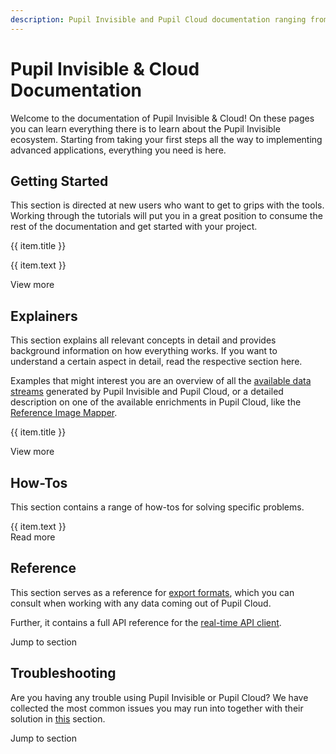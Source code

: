 ```yaml
---
description: Pupil Invisible and Pupil Cloud documentation ranging from getting started guides, to explanations of advanced concepts, how-to guides, and references on export formats and APIs.
---
```

# Pupil Invisible & Cloud Documentation
Welcome to the documentation of Pupil Invisible & Cloud! On these pages you can learn everything there is to learn about the Pupil Invisible ecosystem. Starting from taking your first steps all the way to implementing advanced applications, everything you need is here.

## Getting Started
This section is directed at new users who want to get to grips with the tools. Working through the tutorials will put you in a great position to consume the rest of the documentation and get started with your project.

<div>
  <div class="grid grid-cols-1 sm-grid-cols-2 md-grid-cols-3 lg-grid-cols-2 xl-grid-cols-3 gap-8">
    <div v-for="(item,index) in gettingStarted">
      <v-img class="rounded" style="margin-bottom:32px;" :src="require(`../media/invisible/overview-${index + 1}.jpg`)"></v-img>
      <p class="caption--1 font-weight-bold pb-3">{{ item.title }}</p>
      <p class="caption--1">
        {{ item.text }}
      </p>
    </div>
  </div>
</div>

<router-link class="underline" to="/invisible/getting-started/first-recording">View more</router-link>

<v-divider />

## Explainers
This section explains all relevant concepts in detail and provides background information on how everything works. If you want to understand a certain aspect in detail, read the respective section here.

Examples that might interest you are an overview of all the [available data streams](/invisible/explainers/data-streams) generated by Pupil Invisible and Pupil Cloud, or a detailed description on one of the available enrichments in Pupil Cloud, like the [Reference Image Mapper](/invisible/explainers/enrichments/#reference-image-mapper).

<div class="pb-4">
  <v-btn
    v-for="(item,index) in explainers"
    :key="index"
    outline
    round
    color="primary"
    :to="item.link"
    style="font-weight:normal;border-color"
  >
    {{ item.title }}
  </v-btn>
</div>

<router-link class="underline" to="/invisible/explainers/basic-concepts/">View more</router-link>

<v-divider />

## How-Tos
This section contains a range of how-tos for solving specific problems.

<div class="howto-container">
  <v-expansion-panel v-model="panel">
    <v-expansion-panel-content
      v-for="(item, index) in panelContent"
      :key="index"
      hide-actions
    >
      <template v-slot:header>
        <div class="flex">
          <div style="width:16px;margin-right:8px">{{ panel == index ? '-' : '+' }}</div>
          <span>{{ item.title }}</span>
        </div>
      </template>
      <v-card>
        <v-card-text class="pt-0 pl-5">
          <div class="pb-2">
            {{ item.text }}
          </div>
          <router-link class="underline" :to="item.link">Read more</router-link>
        </v-card-text>
      </v-card>
    </v-expansion-panel-content>
  </v-expansion-panel>
</div>

<v-divider />

## Reference
This section serves as a reference for [export formats](/invisible/reference/export-formats), which you can consult when working with any data coming out of Pupil Cloud.

Further, it contains a full API reference for the [real-time API client](https://pupil-labs-realtime-api.readthedocs.io/en/latest/api/index.html).

<router-link class="underline" to="/invisible/reference/export-formats">Jump to section</router-link>

<v-divider />

## Troubleshooting
Are you having any trouble using Pupil Invisible or Pupil Cloud? We have collected the most common issues you may run into together with their solution in [this](/invisible/troubleshooting) section.

<router-link class="underline" to="/invisible/troubleshooting">Jump to section</router-link>

<script>
export default {
  data() {
    return {
      panel: null,
      gettingStarted: [
        {
          title: "Make Your First Recording",
          text: "Lorem ipsum dolor sit amet, consectetur adipiscing elit. Aliquam vitae arcu et orci scelerisque malesuada. Vivamus a velit enim. Phasellus blandit, mi vel consectetur imperdiet, ex ligula porta enim, elementum interdum augue nibh non risus.",
        },
        {
          title: "Understand The Ecosystem",
          text: "Lorem ipsum dolor sit amet, consectetur adipiscing elit. Aliquam vitae arcu et orci scelerisque malesuada. Vivamus a velit enim. Phasellus blandit, mi vel consectetur imperdiet, ex ligula porta enim, elementum interdum augue nibh non risus.",
        },
        {
          title: "Analyse Recordings in Pupil Cloud",
          text: "Lorem ipsum dolor sit amet, consectetur adipiscing elit. Aliquam vitae arcu et orci scelerisque malesuada. Vivamus a velit enim. Phasellus blandit, mi vel consectetur imperdiet, ex ligula porta enim, elementum interdum augue nibh non risus.",
        }
      ],
      panelContent: [
        {
          title: "Introduction to the Real-Time API",
          text: "Lorem ipsum dolor sit amet, consectetur adipiscing elit, sed do eiusmod tempor incididunt ut labore et dolore magna aliqua. Ut enim ad minim veniam, quis nostrud exercitation ullamco laboris nisi ut aliquip ex ea commodo consequat.",
          link: "/invisible/how-tos/integrate-with-the-real-time-api/introduction/",
        },
        {
          title: "Monitor your Data Collection in Real-Time",
          text: "Lorem ipsum dolor sit amet, consectetur adipiscing elit, sed do eiusmod tempor incididunt ut labore et dolore magna aliqua. Ut enim ad minim veniam, quis nostrud exercitation ullamco laboris nisi ut aliquip ex ea commodo consequat.",
          link: "/invisible/how-tos/data-collection-with-the-companion-app/monitor-your-data-collection-in-real-time",
        },
        {
          title: "Exchange the Lenses of Pupil Invisible glasses",
          text: "Lorem ipsum dolor sit amet, consectetur adipiscing elit, sed do eiusmod tempor incididunt ut labore et dolore magna aliqua. Ut enim ad minim veniam, quis nostrud exercitation ullamco laboris nisi ut aliquip ex ea commodo consequat.",
          link: "/invisible/how-tos/pupil-invisible-glasses/exchange-lenses",
        }
      ],
      explainers: [
        {
          title: "Data Streams",
          link: "",
        },
        {
          title: "Templates",
          link: "",
        },
        {
          title: "Enrichments",
          link: "",
        },
        {
          title: "Fixations",
          link: "",
        },
        {
          title: "Workspaces",
          link: "",
        },
        {
          title: "Blinks",
          link: "",
        }
      ]
    };
  },
}
</script>